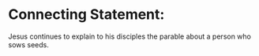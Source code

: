 # Connecting Statement:

Jesus continues to explain to his disciples the parable about a person who sows seeds.